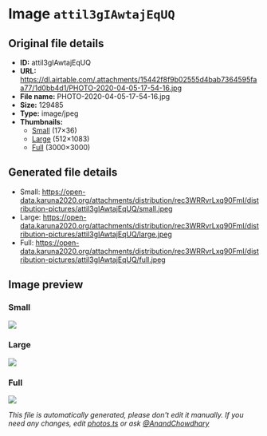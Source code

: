 # Image `attil3gIAwtajEqUQ`

## Original file details

- **ID:** attil3gIAwtajEqUQ
- **URL:** https://dl.airtable.com/.attachments/15442f8f9b02555d4bab7364595faa77/1d0bb4d1/PHOTO-2020-04-05-17-54-16.jpg
- **File name:** PHOTO-2020-04-05-17-54-16.jpg
- **Size:** 129485
- **Type:** image/jpeg
- **Thumbnails:**
  - [Small](https://dl.airtable.com/.attachmentThumbnails/dcb79cebb879efac6608a749fbc34aea/8acbcb7d) (17×36)
  - [Large](https://dl.airtable.com/.attachmentThumbnails/168a1e617d5032a155a31b7665a7c36d/50c394c1) (512×1083)
  - [Full](https://dl.airtable.com/.attachmentThumbnails/22e403e6a8c6ec2c29a698d520759119/6f43f1e3) (3000×3000)

## Generated file details

- Small: https://open-data.karuna2020.org/attachments/distribution/rec3WRRvrLxq90FmI/distribution-pictures/attil3gIAwtajEqUQ/small.jpeg
- Large: https://open-data.karuna2020.org/attachments/distribution/rec3WRRvrLxq90FmI/distribution-pictures/attil3gIAwtajEqUQ/large.jpeg
- Full: https://open-data.karuna2020.org/attachments/distribution/rec3WRRvrLxq90FmI/distribution-pictures/attil3gIAwtajEqUQ/full.jpeg

## Image preview

### Small

![](https://open-data.karuna2020.org/attachments/distribution/rec3WRRvrLxq90FmI/distribution-pictures/attil3gIAwtajEqUQ/small.jpeg)

### Large

![](https://open-data.karuna2020.org/attachments/distribution/rec3WRRvrLxq90FmI/distribution-pictures/attil3gIAwtajEqUQ/large.jpeg)

### Full

![](https://open-data.karuna2020.org/attachments/distribution/rec3WRRvrLxq90FmI/distribution-pictures/attil3gIAwtajEqUQ/full.jpeg)

_This file is automatically generated, please don't edit it manually. If you need any changes, edit [photos.ts](/photos.ts) or ask [@AnandChowdhary](https://github.com/AnandChowdhary)_
